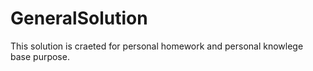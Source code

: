 GeneralSolution
===============

This solution is craeted for personal homework and personal knowlege base purpose.
